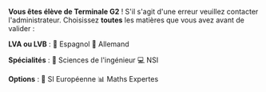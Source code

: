 **Vous êtes élève de Terminale G2** ! S'il s'agit d'une erreur veuillez contacter l'administrateur.
Choisissez **toutes** les matières que vous avez avant de valider :

__LVA ou LVB__ :
📙 Espagnol
📕 Allemand

__Spécialités__ :
🔧 Sciences de l'ingénieur
💻 NSI

__Options__ :
🚀 SI Européenne
📊 Maths Expertes
